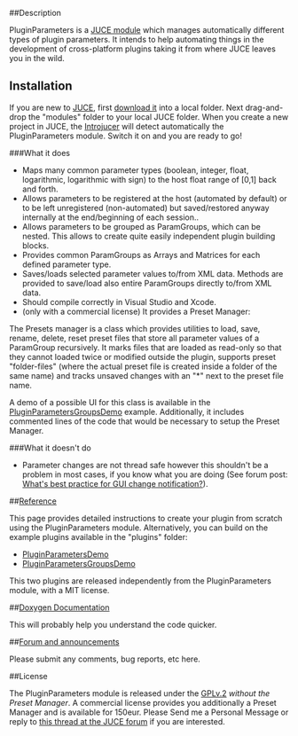 ##Description

PluginParameters is a [JUCE module](http://www.juce.com/documentation/juce-module-format) which manages automatically different types of plugin parameters. It intends to help automating things in the development of cross-platform plugins taking it from where JUCE leaves you in the wild. 

## Installation

If you are new to [JUCE](http://www.juce.com), first [download it](http://www.juce.com/downloads) into a local folder. Next drag-and-drop the "modules" folder to your local JUCE folder. When you create a new project in JUCE, the [Introjucer](http://www.juce.com/documentation/introjucer) will detect automatically the PluginParameters module. Switch it on and you are ready to go!

###What it does

* Maps many common parameter types (boolean, integer, float, logarithmic, logarithmic with sign) to the host float range of [0,1] back and forth.
* Allows parameters to be registered at the host (automated by default) or to be left unregistered (non-automated) but saved/restored anyway internally at the end/beginning of each session..
* Allows parameters to be grouped as ParamGroups, which can be nested. This allows to create quite easily independent plugin building blocks.
* Provides common ParamGroups as Arrays and Matrices for each defined parameter type.
* Saves/loads selected parameter values to/from XML data. Methods are provided to save/load also entire ParamGroups directly to/from XML data.
* Should compile correctly in Visual Studio and Xcode.
* (only with a commercial license) It provides a Preset Manager:

The Presets manager is a class which provides utilities to load, save, rename, delete, reset preset files that store all parameter values of a ParamGroup recursively. It marks files that are loaded as read-only so that they cannot loaded twice or modified outside the plugin, supports preset "folder-files" (where the actual preset file is created inside a folder of the same name) and tracks unsaved changes with an "*" next to the preset file name.

A demo of a possible UI for this class is available in the [PluginParametersGroupsDemo](https://github.com/4drX/pluginparameters/tree/master/plugins/PluginParametersGroupsDemo) example. Additionally, it includes commented lines of the code that would be necessary to setup the Preset Manager.

###What it doesn't do

* Parameter changes are not thread safe however this shouldn't be a problem in most cases, if you know what you are doing (See forum post: [What's best practice for GUI change notification?](http://www.rawmaterialsoftware.com/viewtopic.php?f=8&t=10531)).

##[Reference](https://github.com/4drX/pluginparameters/wiki)

This page provides detailed instructions to create your plugin from scratch using the PluginParameters module. Alternatively, you can build on the example plugins available in the "plugins" folder: 
* [PluginParametersDemo](https://github.com/4drX/pluginparameters/tree/master/plugins/PluginParametersDemo) 
* [PluginParametersGroupsDemo](https://github.com/4drX/pluginparameters/tree/master/plugins/PluginParametersGroupsDemo)

This two plugins are released independently from the PluginParameters module, with a MIT license.

##[Doxygen Documentation](http://4drx.github.io/pluginparameters/annotated.html)

This will probably help you understand the code quicker.

##[Forum and announcements](http://www.juce.com/forum/topic/juce-module-automatically-handle-plugin-parameters)

Please submit any comments, bug reports, etc here.

##License

The PluginParameters module is released under the [GPLv.2](http://www.gnu.org/licenses/gpl-2.0.html) *without the Preset Manager*. A commercial license provides you additionally a Preset Manager and is available for 150eur. Please Send me a Personal Message or reply to [this thread at the JUCE forum](http://www.juce.com/forum/topic/juce-module-automatically-handle-plugin-parameters) if you are interested.